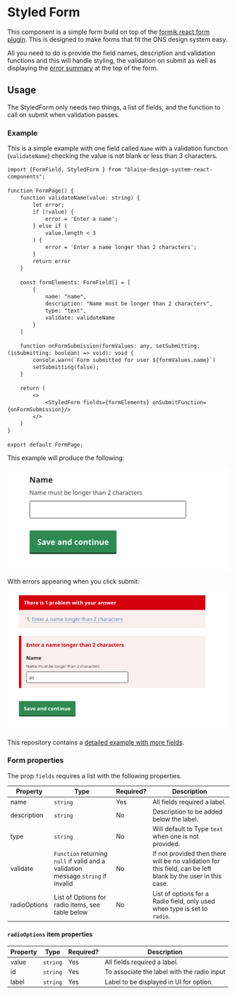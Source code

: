 # Styled Form

This component is a simple form build on top of the [formik react form plugin](https://formik.org/). This is designed to
make forms that fit the ONS design system easy.

All you need to do is provide the field names, description and validation functions and this will handle styling, the
validation on submit as well as displaying
the [error summary](https://ons-design-system.netlify.app/patterns/error-validation/#error-summary) at the top of the
form.

## Usage

The StyledForm only needs two things, a list of fields, and the function to call on submit when validation passes.

### Example

This is a simple example with one field called `Name` with a validation function (`validateName`) checking the value is not blank or less than 3 characters.  

```.tsx
import {FormField, StyledForm } from "blaise-design-system-react-components";

function FormPage() {
    function validateName(value: string) {
        let error;
        if (!value) {
            error = 'Enter a name';
        } else if (
            value.length < 3
        ) {
            error = 'Enter a name longer than 2 characters';
        }
        return error
    }

    const formElements: FormField[] = [
        {
            name: "name",
            description: "Name must be longer than 2 characters",
            type: "text",
            validate: validateName
        }
    ]

    function onFormSubmission(formValues: any, setSubmitting: (isSubmitting: boolean) => void): void {
        console.warn(`Form submitted for user ${formValues.name}`)
        setSubmitting(false);
    }

    return (
        <>
            <StyledForm fields={formElements} onSubmitFunction={onFormSubmission}/>
        </>
    )
}

export default FormPage;
```

This example will produce the following:

![Simple form example](simple_form.png)


With errors appearing when you click submit:

![Simple form example showing error](simple_form_error.png)

This repository contains a [detailed example with more fields](../src/components/forms/ExampleForm/ExampleForm.tsx).

### Form properties

The prop `fields` requires a list with the following properties.

| Property    | Type | Required? | Description                                                              |
|-------------|-----------|-----------|--------------------------------------------------------------------------|
| name        | `string`  | Yes       | All fields required a label.                                             |
| description | `string`  | No        | Description to be added below the label.                                 |
| type        | `string`  | No        | Will default to Type `text` when one is not provided.                    |
| validate    | `Function` returning `null` if valid and a validation message `string` if invalid   | No        | If not provided then there will be no validation for this field, can be left blank by the user in this case. |
| radioOptions | List of Options for radio items, see table below  | No        | List of options for a Radio field, only used when type is set to `radio`. |

#### `radioOptions` item properties

| Property    | Type | Required? | Description                                                              |
|-------------|-----------|-----------|--------------------------------------------------------------------------|
| value       | `string`  | Yes       | All fields required a label.                                             |
| id          | `string`  | Yes       | To associate the label with the radio input                                |
| label       | `string`  | Yes       | Label to be displayed in UI for option.                    |
